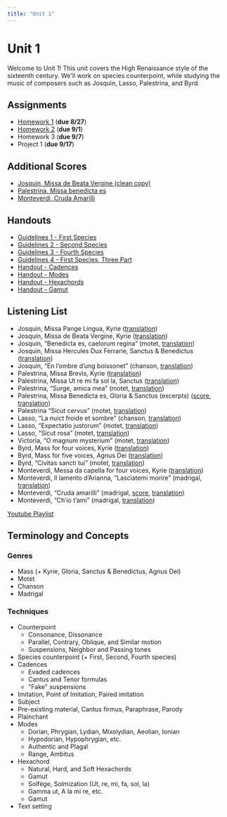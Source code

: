 ```yaml
---
title: "Unit 1"
---
```


# Unit 1

Welcome to Unit 1! This unit covers the High Renaissance style of the 
sixteenth century. We'll work on species counterpoint, while studying 
the music of composers such as Josquin, Lasso, Palestrina, and Byrd.

## Assignments

* [Homework 1](HW-1.pdf) (**due 8/27**)
* [Homework 2](HW-2.pdf) (**due 9/1**)
* Homework 3 (**due 9/7**)
* Project 1  (**due 9/17**)

## Additional Scores

* [Josquin, Missa de Beata Vergine (clean copy)](missa-de-beata-vergine.pdf)
* [Palestrina, Missa benedicta es](missa-benedicta-es.pdf)
* [Monteverdi, Cruda Amarilli](cruda-amarilli.pdf)

## Handouts

* [Guidelines 1 - First Species](guidelines-1.pdf)
* [Guidelines 2 - Second Species](guidelines-2.pdf)
* [Guidelines 3 - Fourth Species](guidelines-3.pdf)
* [Guidelines 4 - First Species, Three Part](guidelines-4.pdf)
* [Handout - Cadences](cadences.pdf)
* [Handout - Modes](modes.pdf)
* [Handout - Hexachords](hexachords.pdf)
* [Handout - Gamut](gamut.pdf)

## Listening List

* Josquin, Missa Pange Lingua, Kyrie ([translation](/translations/mass.html#kyrie))
* Josquin, Missa de Beata Vergine, Kyrie ([translation](/translations/mass.html#kyrie))
* Josquin, “Benedicta es, caelorum regina” (motet, [translation](/translations/benedicta-es.html))
* Josquin, Missa Hercules Dux Ferrarie, Sanctus & Benedictus ([translation](/translations/mass.html#sanctus))
* Josquin, “En l’ombre d’ung boissonet” (chanson, [translation](/translations/en-lombre-dung-boissonet.html))
* Palestrina, Missa Brevis, Kyrie ([translation](/translations/mass.html#kyrie))
* Palestrina, Missa Ut re mi fa sol la, Sanctus ([translation](/translations/mass.html#sanctus))
* Palestrina, “Surge, amica mea” (motet, [translation](/translations/surge-amica-mea.html))
* Palestrina, Missa Benedicta es, Gloria & Sanctus (excerpts) ([score](missa-benedicta-es.pdf), [translation](/translations/mass.html#gloria))
* Palestrina “Sicut cervus”  (motet, [translation](/translations/sicut-cervus.html))
* Lasso, “La nuict froide et sombre” (chanson, [translation](/translations/la-nuict-froide-et-sombre.html))
* Lasso, “Expectatio justorum” (motet, [translation](/translations/expectatio-justorum.html))
* Lasso, “Sicut rosa” (motet, [translation](/translations/sicut-rosa.html))
* Victoria, “O magnum mysterium” (motet, [translation](/translations/o-magnum-mysterium.html))
* Byrd, Mass for four voices, Kyrie ([translation](/translations/mass.html#kyrie))
* Byrd, Mass for five voices, Agnus Dei ([translation](/translations/mass.html#agnus-dei))
* Byrd, “Civitas sancti tui” (motet, [translation](/translations/civitas-sancti-tui.html))
* Monteverdi, Messa da capella for four voices, Kyrie ([translation](/translations/mass.html#kyrie))
* Monteverdi, Il lamento d’Arianna, “Lasciatemi morire” (madrigal, [translation](/translations/lasciatemi-morire.html))
* Monteverdi, “Cruda amarilli” (madrigal, [score](), [translation](/translations/cruda-amarilli.html))
* Monteverdi, “Ch’io t’ami” (madrigal, [translation](/translations/chio-tami.html))

[Youtube Playlist](https://www.youtube.com/playlist?list=PLYyTDR5WeGuTtL7G92HVmXBzi6G2xiL1a)

## Terminology and Concepts

### Genres

* Mass (+ Kyrie, Gloria, Sanctus & Benedictus, Agnus Dei)
* Motet
* Chanson
* Madrigal

### Techniques

* Counterpoint
  * Consonance, Dissonance
  * Parallel, Contrary, Oblique, and Similar motion
  * Suspensions, Neighbor and Passing tones
* Species counterpoint (+ First, Second, Fourth species)
* Cadences
  * Evaded cadences
  * Cantus and Tenor formulas
  * "Fake" suspensions
* Imitation, Point of Imitation, Paired imitation
* Subject
* Pre-existing material, Cantus firmus, Paraphrase, Parody
* Plainchant 
* Modes
  * Dorian, Phrygian, Lydian, Mixolydian, Aeolian, Ionian
  * Hypodorian, Hypophrygian, etc.
  * Authentic and Plagal
  * Range, Ambitus
* Hexachord
  * Natural, Hard, and Soft Hexachords
  * Gamut
  * Solfège, Solmization (Ut, re, mi, fa, sol, la)
  * Gamma ut, A la mi re, etc.
  * Gamut
* Text setting
